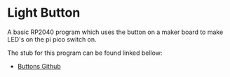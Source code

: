 
# Light Button
A basic RP2040 program which uses the button on a maker board to make LED's on the pi pico switch on.

The stub for this program can be found linked bellow:
- [Buttons Github](https://github.com/W8up/Buttons)